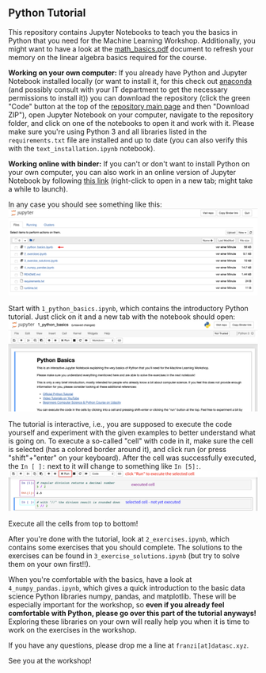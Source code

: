 ## Python Tutorial

This repository contains Jupyter Notebooks to teach you the basics in Python that you need for the Machine Learning Workshop. Additionally, you might want to have a look at the [math_basics.pdf](https://github.com/cod3licious/python_tutorial/blob/master/math_basics.pdf) document to refresh your memory on the linear algebra basics required for the course.

**Working on your own computer:**
If you already have Python and Jupyter Notebook installed locally (or want to install it, for this check out [anaconda](https://docs.anaconda.com/anaconda/install/) (and possibly consult with your IT department to get the necessary permissions to install it)) you can download the repository (click the green "Code" button at the top of the [repository main page](https://github.com/cod3licious/python_tutorial) and then "Download ZIP"), open Jupyter Notebook on your computer, navigate to the repository folder, and click on one of the notebooks to open it and work with it. Please make sure you're using Python 3 and all libraries listed in the `requirements.txt` file are installed and up to date (you can also verify this with the `text_installation.ipynb` notebook).

**Working online with binder:**
If you can't or don't want to install Python on your own computer, you can also work in an online version of Jupyter Notebook by following [this link](https://mybinder.org/v2/gh/cod3licious/python_tutorial/master) (right-click to open in a new tab; might take a while to launch).


In any case you should see something like this:
<img src="doc/screenshot1.png" alt="screenshot_notebook1" width="720"/>

Start with `1_python_basics.ipynb`, which contains the introductory Python tutorial. Just click on it and a new tab with the notebook should open:
<img src="doc/screenshot2.png" alt="screenshot_notebook2" width="720"/>

The tutorial is interactive, i.e., you are supposed to execute the code yourself and experiment with the given examples to better understand what is going on. To execute a so-called "cell" with code in it, make sure the cell is selected (has a colored border around it), and click run (or press "shift"+"enter" on your keyboard). After the cell was successfully executed, the `In [ ]:` next to it will change to something like `In [5]:`.
<img src="doc/screenshot3.png" alt="screenshot_notebook3" width="720"/>

Execute all the cells from top to bottom!

After you're done with the tutorial, look at `2_exercises.ipynb`, which contains some exercises that you should complete. The solutions to the exercises can be found in `3_exercise_solutions.ipynb` (but try to solve them on your own first!!).

When you're comfortable with the basics, have a look at `4_numpy_pandas.ipynb`, which gives a quick introduction to the basic data science Python libraries numpy, pandas, and matplotlib. These will be especially important for the workshop, so **even if you already feel comfortable with Python, please go over this part of the tutorial anyways!** Exploring these libraries on your own will really help you when it is time to work on the exercises in the workshop.

If you have any questions, please drop me a line at `franzi[at]datasc.xyz`.

See you at the workshop!
